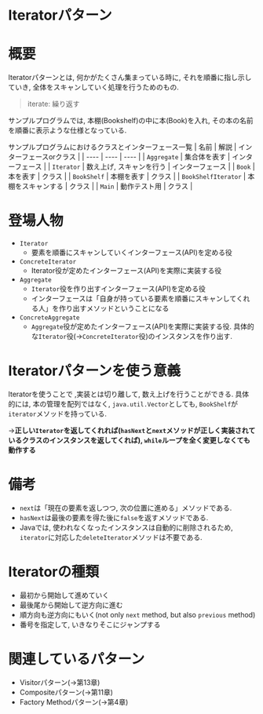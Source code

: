 # Iteratorパターン

# 概要
Iteratorパターンとは, 何かがたくさん集まっている時に, それを順番に指し示していき, 全体をスキャンしていく処理を行うためのもの.
> iterate: 繰り返す

サンプルプログラムでは, 本棚(Bookshelf)の中に本(Book)を入れ, その本の名前を順番に表示ような仕様となっている.

サンプルプログラムにおけるクラスとインターフェース一覧
|  名前  |  解説 | インターフェースorクラス |
| ---- | ---- | ---- |
| `Aggregate` |  集合体を表す  | インターフェース |
| `Iterator` |  数え上げ, スキャンを行う  | インターフェース |
| `Book` | 本を表す | クラス |
| `BookShelf` | 本棚を表す | クラス |
| `BookShelfIterator` | 本棚をスキャンする | クラス |
| `Main` | 動作テスト用 | クラス |

# 登場人物
- `Iterator`
    - 要素を順番にスキャンしていくインターフェース(API)を定める役
- `ConcreteIterator`
    - Iterator役が定めたインターフェース(API)を実際に実装する役
- `Aggregate`
    - `Iterator`役を作り出すインターフェース(API)を定める役
    - インターフェースは「自身が持っている要素を順番にスキャンしてくれる人」を作り出すメソッドということになる
- `ConcreteAggregate`
    - `Aggregate`役が定めたインターフェース(API)を実際に実装する役. 具体的な`Iterator`役(→`ConcreteIterator`役)のインスタンスを作り出す.

# Iteratorパターンを使う意義
Iteratorを使うことで ,実装とは切り離して, 数え上げを行うことができる.
具体的には, 本の管理を配列ではなく, `java.util.Vector`としても, `BookShelf`が`iterator`メソッドを持っている.

→**正しい`Iterator`を返してくれれば(`hasNext`と`next`メソッドが正しく実装されているクラスのインスタンスを返してくれば), `while`ループを全く変更しなくても動作する**

# 備考
- `next`は「現在の要素を返しつつ, 次の位置に進める」メソッドである.
- `hasNext`は最後の要素を得た後に`false`を返すメソッドである.
- Javaでは, 使われなくなったインスタンスは自動的に削除されるため, `iterator`に対応した`deleteIterator`メソッドは不要である.

# Iteratorの種類
- 最初から開始して進めていく
- 最後尾から開始して逆方向に進む
- 順方向も逆方向にもいく(not only `next` method, but also `previous` method)
- 番号を指定して, いきなりそこにジャンプする

# 関連しているパターン
- Visitorパターン(→第13章)
- Compositeパターン(→第11章)
- Factory Methodパターン(→第4章)